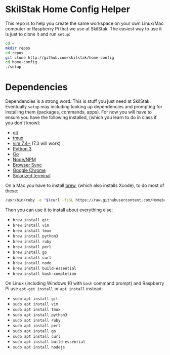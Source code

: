 # SkilStak Home Config Helper

This repo is to help you create the same workspace
on your own Linux/Mac computer or Raspberry Pi that
we use at SkilStak. The easiest way to use it is just to
clone it and run `setup`:

```bash 
cd ~
mkdir repos
cd repos
git clone http://github.com/skilstak/home-config
cd home-config
./setup
```

# Dependencies

Dependencies is a strong word. This is stuff you just need at
SkilStak. Eventually `setup` may including looking up dependencies
and prompting for installing them (packages, commands, apps). For
now you will have to ensure you have the following installed, (which
you learn to do in class if you don't know):

* [git](https://git-scm.com)
* [tmux](https://github.com/tmux/tmux/wiki)
* [vim 7.4+](http://www.vim.org) (7.3 will work)
* [Python 3](http://www.python.org)
* [Go](http://www.golang.org)
* [Node/NPM](http://nodejs.org)
* [Browser Sync](http://www.browsersync.io/)
* [Google Chrome](http://google.com/chrome)
* [Solarized terminal](solarized)

On a Mac you have to install [brew](http://brew.sh),
(which also installs Xcode), to do most of these:

```bash
/usr/bin/ruby -e "$(curl -fsSL https://raw.githubusercontent.com/Homebrew/install/master/install)"

```
Then you can use it to install about everything else:

* `brew install git`
* `brew install vim`
* `brew install tmux`
* `brew install python3`
* `brew install ruby`
* `brew install perl`
* `brew install go`
* `brew install curl`
* `brew install node`
* `brew install build-essential`
* `brew install bash-completion`

On Linux (including Windows 10 with `bash` command prompt) and Raspberry Pi use `apt-get install` or `apt install` instead:

* `sudo apt install git`
* `sudo apt install vim`
* `sudo apt install tmux`
* `sudo apt install python3`
* `sudo apt install ruby`
* `sudo apt install perl`
* `sudo apt install go`
* `sudo apt install curl`
* `sudo apt install build-essential`
* `sudo apt install nodejs`

